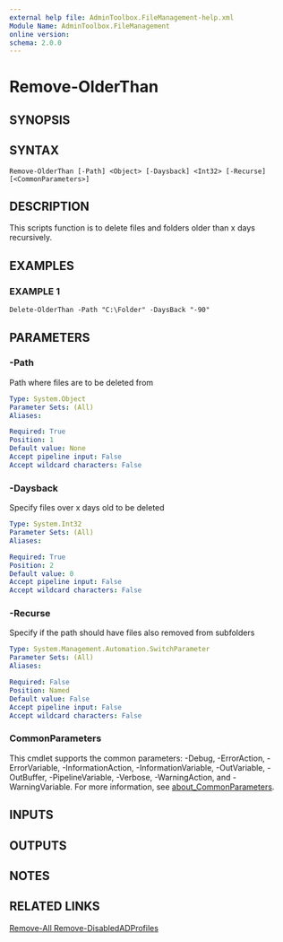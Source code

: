 ```yaml
---
external help file: AdminToolbox.FileManagement-help.xml
Module Name: AdminToolbox.FileManagement
online version:
schema: 2.0.0
---
```


# Remove-OlderThan

## SYNOPSIS

## SYNTAX

```
Remove-OlderThan [-Path] <Object> [-Daysback] <Int32> [-Recurse] [<CommonParameters>]
```

## DESCRIPTION
This scripts function is to delete files and folders older than x days recursively.

## EXAMPLES

### EXAMPLE 1
```
Delete-OlderThan -Path "C:\Folder" -DaysBack "-90"
```

## PARAMETERS

### -Path
Path where files are to be deleted from

```yaml
Type: System.Object
Parameter Sets: (All)
Aliases:

Required: True
Position: 1
Default value: None
Accept pipeline input: False
Accept wildcard characters: False
```

### -Daysback
Specify files over x days old to be deleted

```yaml
Type: System.Int32
Parameter Sets: (All)
Aliases:

Required: True
Position: 2
Default value: 0
Accept pipeline input: False
Accept wildcard characters: False
```

### -Recurse
Specify if the path should have files also removed from subfolders

```yaml
Type: System.Management.Automation.SwitchParameter
Parameter Sets: (All)
Aliases:

Required: False
Position: Named
Default value: False
Accept pipeline input: False
Accept wildcard characters: False
```

### CommonParameters
This cmdlet supports the common parameters: -Debug, -ErrorAction, -ErrorVariable, -InformationAction, -InformationVariable, -OutVariable, -OutBuffer, -PipelineVariable, -Verbose, -WarningAction, and -WarningVariable. For more information, see [about_CommonParameters](http://go.microsoft.com/fwlink/?LinkID=113216).

## INPUTS

## OUTPUTS

## NOTES

## RELATED LINKS

[Remove-All
Remove-DisabledADProfiles]()

